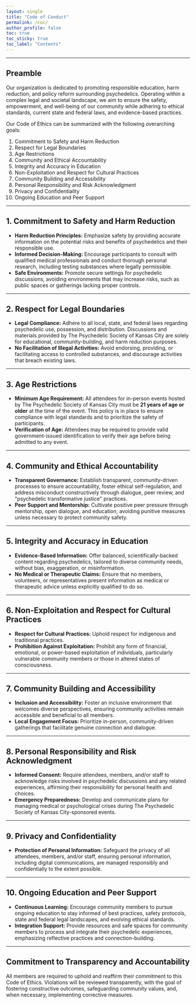```yaml
---
layout: single
title: "Code of Conduct"
permalink: /coc/
author_profile: false
toc: true
toc_sticky: true
toc_label: "Contents"
---
```

---

## Preamble

Our organization is dedicated to promoting responsible education, harm reduction, and policy reform surrounding psychedelics. Operating within a complex legal and societal landscape, we aim to ensure the safety, empowerment, and well-being of our community while adhering to ethical standards, current state and federal laws, and evidence-based practices.

Our Code of Ethics can be summarized with the following overarching goals:

1. Commitment to Safety and Harm Reduction
2. Respect for Legal Boundaries
3. Age Restrictions
4. Community and Ethical Accountability
5. Integrity and Accuracy in Education
6. Non-Exploitation and Respect for Cultural Practices
7. Community Building and Accessibility
8. Personal Responsibility and Risk Acknowledgment
9. Privacy and Confidentiality
10. Ongoing Education and Peer Support

---

## 1. Commitment to Safety and Harm Reduction

- **Harm Reduction Principles:** Emphasize safety by providing accurate information on the potential risks and benefits of psychedelics and their responsible use.
- **Informed Decision-Making:** Encourage participants to consult with qualified medical professionals and conduct thorough personal research, including testing substances where legally permissible.
- **Safe Environments:** Promote secure settings for psychedelic discussions, avoiding environments that may increase risks, such as public spaces or gatherings lacking proper controls.

---

## 2. Respect for Legal Boundaries

- **Legal Compliance:** Adhere to all local, state, and federal laws regarding psychedelic use, possession, and distribution. Discussions and materials provided by The Psychedelic Society of Kansas City are solely for educational, community-building, and harm reduction purposes.
- **No Facilitation of Illegal Activities:** Avoid endorsing, providing, or facilitating access to controlled substances, and discourage activities that breach existing laws.

---

## 3. Age Restrictions

- **Minimum Age Requirement:** All attendees for in-person events hosted by The Psychedelic Society of Kansas City must be **21 years of age or older** at the time of the event. This policy is in place to ensure compliance with legal standards and to prioritize the safety of participants.
- **Verification of Age:** Attendees may be required to provide valid government-issued identification to verify their age before being admitted to any event.

---

## 4. Community and Ethical Accountability

- **Transparent Governance:** Establish transparent, community-driven processes to ensure accountability, foster ethical self-regulation, and address misconduct constructively through dialogue, peer review, and "psychedelic transformative justice" practices.
- **Peer Support and Mentorship:** Cultivate positive peer pressure through mentorship, open dialogue, and education, avoiding punitive measures unless necessary to protect community safety.

---

## 5. Integrity and Accuracy in Education

- **Evidence-Based Information:** Offer balanced, scientifically-backed content regarding psychedelics, tailored to diverse community needs, without bias, exaggeration, or misinformation.
- **No Medical or Therapeutic Claims:** Ensure that no members, volunteers, or representatives present information as medical or therapeutic advice unless explicitly qualified to do so.

---

## 6. Non-Exploitation and Respect for Cultural Practices

- **Respect for Cultural Practices:** Uphold respect for indigenous and traditional practices.
- **Prohibition Against Exploitation:** Prohibit any form of financial, emotional, or power-based exploitation of individuals, particularly vulnerable community members or those in altered states of consciousness.

---

## 7. Community Building and Accessibility

- **Inclusion and Accessibility:** Foster an inclusive environment that welcomes diverse perspectives, ensuring community activities remain accessible and beneficial to all members.
- **Local Engagement Focus:** Prioritize in-person, community-driven gatherings that facilitate genuine connection and dialogue.

---

## 8. Personal Responsibility and Risk Acknowledgment

- **Informed Consent:** Require attendees, members, and/or staff to acknowledge risks involved in psychedelic discussions and any related experiences, affirming their responsibility for personal health and choices.
- **Emergency Preparedness:** Develop and communicate plans for managing medical or psychological crises during The Psychedelic Society of Kansas City-sponsored events.

---

## 9. Privacy and Confidentiality

- **Protection of Personal Information:** Safeguard the privacy of all attendees, members, and/or staff, ensuring personal information, including digital communications, are managed responsibly and confidentially to the extent possible.

---

## 10. Ongoing Education and Peer Support

- **Continuous Learning:** Encourage community members to pursue ongoing education to stay informed of best practices, safety protocols, state and federal legal landscapes, and evolving ethical standards.
- **Integration Support:** Provide resources and safe spaces for community members to process and integrate their psychedelic experiences, emphasizing reflective practices and connection-building.

---

## Commitment to Transparency and Accountability

All members are required to uphold and reaffirm their commitment to this Code of Ethics. Violations will be reviewed transparently, with the goal of fostering constructive outcomes, safeguarding community values, and, when necessary, implementing corrective measures.